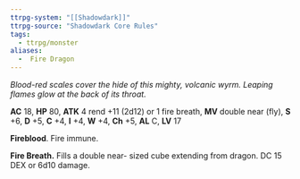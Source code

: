 ```yaml
---
ttrpg-system: "[[Shadowdark]]"
ttrpg-source: "Shadowdark Core Rules"
tags:
  - ttrpg/monster
aliases:
  -  Fire Dragon
---
```


_Blood-red scales cover the hide of this mighty, volcanic wyrm. Leaping flames glow at the back of its throat._

**AC** 18, **HP** 80, **ATK** 4 rend +11 (2d12) or 1 fire breath, **MV** double near (fly), **S** +6, **D** +5, **C** +4, **I** +4, **W** +4, **Ch** +5, **AL** C, **LV** 17

**Fireblood**. Fire immune. 

**Fire Breath.** Fills a double near- sized cube extending from dragon. DC 15 DEX or 6d10 damage.


